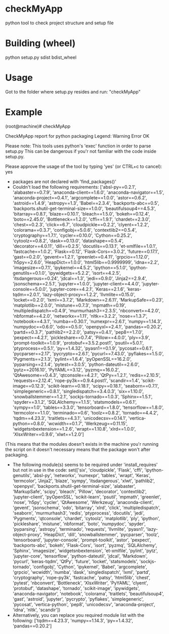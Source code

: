 # checkMyApp
python tool to check project structure and setup file

# Building (wheel)
python setup.py sdist bdist_wheel

# Usage
Got to the folder where setup.py resides and run: "checkMyApp"

# Example
(root@machine)# checkMyApp

CheckMyApp report for python packaging
Legend:	Warning		Error		OK

Please note:
This tools uses python's 'exec' function in order to parse setup.py
This can be dangerous if you'r not familiar with the code inside setup.py.

Please approve the usage of the tool by typing 'yes' (or CTRL+c to cancel): yes
*	packages are not declared with 'find_packages()'
*	Couldn't load the following requirements:
 ['absl-py==0.2.1', 'alabaster==0.7.9', 'anaconda-client==1.6.0', 'anaconda-navigator==1.5', 'anaconda-project==0.4.1', 'argcomplete==1.0.0', 'astor==0.6.2', 'astroid==1.4.9', 'astropy==1.3', 'Babel==2.3.4', 'backports-abc==0.5', 'backports.shutil-get-terminal-size==1.0.0', 'beautifulsoup4==4.5.3', 'bitarray==0.8.1', 'blaze==0.10.1', 'bleach==1.5.0', 'bokeh==0.12.4', 'boto==2.45.0', 'Bottleneck==1.2.0', 'cffi==1.9.1', 'chardet==2.3.0', 'chest==0.2.3', 'click==6.7', 'cloudpickle==0.2.2', 'clyent==1.2.2', 'colorama==0.3.7', 'configobj==5.0.6', 'contextlib2==0.5.4', 'cryptography==1.7.1', 'cycler==0.10.0', 'Cython==0.25.2', 'cytoolz==0.8.2', 'dask==0.13.0', 'datashape==0.5.4', 'decorator==4.0.11', 'dill==0.2.5', 'docutils==0.13.1', 'et-xmlfile==1.0.1', 'fastcache==1.0.2', 'Flask==0.12', 'Flask-Cors==3.0.2', 'future==0.17.1', 'gast==0.2.0', 'gevent==1.2.1', 'greenlet==0.4.11', 'grpcio==1.12.0', 'h5py==2.6.0', 'HeapDict==1.0.0', 'html5lib==0.9999999', 'idna==2.2', 'imagesize==0.7.1', 'ipykernel==4.5.2', 'ipython==5.1.0', 'ipython-genutils==0.1.0', 'ipywidgets==5.2.2', 'isort==4.2.5', 'itsdangerous==0.24', 'jdcal==1.3', 'jedi==0.9.0', 'Jinja2==2.9.4', 'jsonschema==2.5.1', 'jupyter==1.0.0', 'jupyter-client==4.4.0', 'jupyter-console==5.0.0', 'jupyter-core==4.2.1', 'Keras==2.1.6', 'keras-tqdm==2.0.1', 'lazy-object-proxy==1.2.2', 'llvmlite==0.15.0', 'locket==0.2.0', 'lxml==3.7.2', 'Markdown==2.6.11', 'MarkupSafe==0.23', 'matplotlib==2.0.0', 'mistune==0.7.3', 'mpmath==0.19', 'multipledispatch==0.4.9', 'murmurhash3==2.3.5', 'nbconvert==4.2.0', 'nbformat==4.2.0', 'networkx==1.11', 'nltk==3.2.2', 'nose==1.3.7', 'notebook==4.3.1', 'numba==0.30.1', 'numexpr==2.6.1', 'numpy==1.14.3', 'numpydoc==0.6.0', 'odo==0.5.0', 'openpyxl==2.4.1', 'pandas==0.20.2', 'partd==0.3.7', 'pathlib2==2.2.0', 'patsy==0.4.1', 'pep8==1.7.0', 'pexpect==4.2.1', 'pickleshare==0.7.4', 'Pillow==4.0.0', 'ply==3.9', 'prompt-toolkit==1.0.9', 'protobuf==3.5.2.post1', 'psutil==5.0.1', 'ptyprocess==0.5.1', 'py==1.4.32', 'pyasn1==0.1.9', 'pycosat==0.6.1', 'pycparser==2.17', 'pycrypto==2.6.1', 'pycurl==7.43.0', 'pyflakes==1.5.0', 'Pygments==2.1.3', 'pylint==1.6.4', 'pyOpenSSL==16.2.0', 'pyparsing==2.1.4', 'pytest==3.0.5', 'python-dateutil==2.6.0', 'pytz==2016.10', 'PyYAML==3.12', 'pyzmq==16.0.2', 'QtAwesome==0.4.3', 'qtconsole==4.2.1', 'QtPy==1.2.1', 'redis==2.10.5', 'requests==2.12.4', 'rope-py3k==0.9.4.post1', 'scandir==1.4', 'scikit-image==0.12.3', 'scikit-learn==0.18.1', 'scipy==0.18.1', 'seaborn==0.7.1', 'simplegeneric==0.8.1', 'singledispatch==3.4.0.3', 'six==1.10.0', 'snowballstemmer==1.2.1', 'sockjs-tornado==1.0.3', 'Sphinx==1.5.1', 'spyder==3.1.2', 'SQLAlchemy==1.1.5', 'statsmodels==0.6.1', 'sympy==1.0', 'tables==3.3.0', 'tensorboard==1.8.0', 'tensorflow==1.8.0', 'termcolor==1.1.0', 'terminado==0.6', 'toolz==0.8.2', 'tornado==4.4.2', 'tqdm==4.23.3', 'traitlets==4.3.1', 'unicodecsv==0.14.1', 'vertica-python==0.8.0', 'wcwidth==0.1.7', 'Werkzeug==0.11.15', 'widgetsnbextension==1.2.6', 'wrapt==1.10.8', 'xlrd==1.0.0', 'XlsxWriter==0.9.6', 'xlwt==1.2.0']

(This means that the modules doesn't exists in the machine you'r running the script on it doesn't necessary means that the package won't after packaging.

*	The following module(s) seems to be required under 'install_requires' but not in use in the code:
	set(['six', 'cloudpickle', 'Flask', 'cffi', 'ipython-genutils', 'absl-py', 'networkx', 'numexpr', 'tables', 'wrapt', 'Keras', 'termcolor', 'Jinja2', 'blaze', 'sympy', 'itsdangerous', 'xlwt', 'pathlib2', 'openpyxl', 'backports.shutil-get-terminal-size', 'alabaster', 'MarkupSafe', 'scipy', 'bleach', 'Pillow', 'decorator', 'contextlib2', 'jupyter-client', 'pyOpenSSL', 'scikit-learn', 'psutil', 'mpmath', 'greenlet', 'nose', 'h5py', 'cycler', 'QtAwesome', 'Werkzeug', 'anaconda-client', 'gevent', 'jsonschema', 'odo', 'bitarray', 'xlrd', 'click', 'multipledispatch', 'seaborn', 'murmurhash3', 'redis', 'ptyprocess', 'docutils', 'jedi', 'Pygments', 'qtconsole', 'chardet', 'cytoolz', 'matplotlib', 'ply', 'ipython', 'pickleshare', 'mistune', 'nbformat', 'boto', 'numpydoc', 'spyder', 'pyparsing', 'astropy', 'terminado', 'requests', 'llvmlite', 'pyasn1', 'lazy-object-proxy', 'HeapDict', 'dill', 'snowballstemmer', 'pycparser', 'toolz', 'tensorboard', 'jupyter-console', 'prompt-toolkit', 'astor', 'pexpect', 'backports-abc', 'bokeh', 'Flask-Cors', 'isort', 'pyzmq', 'SQLAlchemy', 'Sphinx', 'imagesize', 'widgetsnbextension', 'et-xmlfile', 'pylint', 'pytz', 'jupyter-core', 'tensorflow', 'python-dateutil', 'jdcal', 'Markdown', 'pycurl', 'keras-tqdm', 'QtPy', 'future', 'locket', 'statsmodels', 'sockjs-tornado', 'configobj', 'Cython', 'ipykernel', 'Babel', 'argcomplete', 'grpcio', 'wcwidth', 'numba', 'dask', 'singledispatch', 'lxml', 'partd', 'cryptography', 'rope-py3k', 'fastcache', 'patsy', 'html5lib', 'chest', 'pytest', 'nbconvert', 'Bottleneck', 'XlsxWriter', 'PyYAML', 'clyent', 'protobuf', 'datashape', 'tornado', 'scikit-image', 'ipywidgets', 'anaconda-navigator', 'notebook', 'colorama', 'traitlets', 'beautifulsoup4', 'gast', 'astroid', 'jupyter', 'pycrypto', 'pyflakes', 'simplegeneric', 'pycosat', 'vertica-python', 'pep8', 'unicodecsv', 'anaconda-project', 'idna', 'nltk', 'scandir'])
*	Alternatively, you can replace you required module list with the following:
	['tqdm==4.23.3', 'numpy==1.14.3', 'py==1.4.32', 'pandas==0.20.2']
